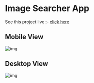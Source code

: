 # Image Searcher App

See this project live :- [click here](https://image-search-app-amangupta.netlify.app/)

## Mobile View

![img](/demo1.gif)


## Desktop View
![img](/demo.gif)
